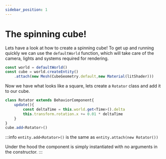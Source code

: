 ```yaml
---
sidebar_position: 1
---
```


# The spinning cube!

Lets have a look at how to create a spinning cube! To get up and running quickly we can use the `defaultWorld` function, which will take care of the camera, lights and systems required for rendering.

```ts
const world = defaultWorld()
const cube = world.createEntity()
	.attach(new Mesh(CubeGeometry.default,new Material(litShader)))
```

Now we have what looks like a square, lets create a `Rotator` class and add it to our cube.
```ts
class Rotator extends BehaviorComponent{
	update(){
		const deltaTime = this.world.get<Time>().delta
		this.transform.rotation.x += 0.01 * deltaTime
	}
}
cube.add<Rotator>()
```

:::info
`entity.add<Rotator>()` is the same as `entity.attach(new Rotator())`

Under the hood the component is simply instantiated with no arguments in the constructor.
:::